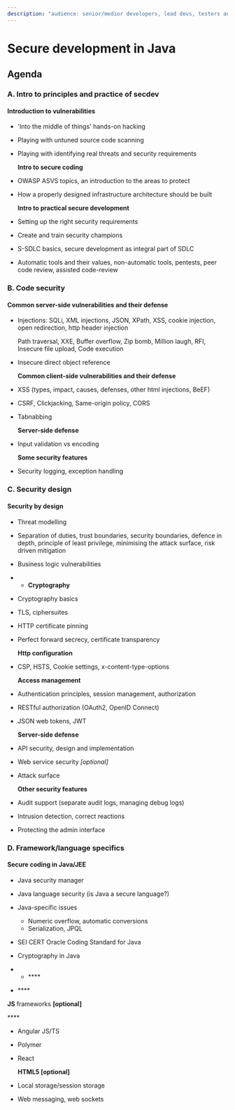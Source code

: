 ```yaml
---
description: "audience: senior/medior developers, lead devs, testers and security champions (mostly comprehensible for juniors as well); duration:\t2 days (12 hrs education time) in the standard case"
---
```


# Secure development in Java

## Agenda

### A. Intro to principles and practice of secdev

#### **Introduction to vulnerabilities**

* 'Into the middle of things' hands-on hacking
* Playing with untuned source code scanning
* Playing with identifying real threats and security requirements 

  **Intro to secure coding**

* OWASP ASVS topics, an introduction to the areas to protect
* How a properly designed infrastructure architecture should be built

  **Intro to practical secure development**

* Setting up the right security requirements
* Create and train security champions
* S-SDLC basics, secure development as integral part of SDLC
* Automatic tools and their values, non-automatic tools, pentests, peer code review, assisted code-review

### B.    Code security

#### **Common server-side vulnerabilities and their defense**

* Injections: SQLi, XML injections, JSON, XPath, XSS, cookie injection,  open redirection, http header injection

  Path traversal, XXE, Buffer overflow, Zip bomb, Million laugh, RFI, Insecure file upload, Code execution

* Insecure direct object reference

  **Common client-side vulnerabilities and their defense**

* XSS \(types, impact, causes, defenses, other html injections, BeEF\)
* CSRF, Clickjacking, Same-origin policy, CORS
* Tabnabbing

  **Server-side defense**

* Input validation vs encoding

  **Some security features**

* Security logging, exception handling

### C. Security design

#### **Security by design**

* Threat modelling
* Separation of duties, trust boundaries, security boundaries, defence in depth, principle of least privilege, minimising the attack surface, risk driven mitigation
* Business logic vulnerabilities
* *   **Cryptography**

* Cryptography basics
* TLS, ciphersuites
* HTTP certificate pinning 
* Perfect forward secrecy, certificate transparency

  **Http configuration**

* CSP, HSTS, Cookie settings, x-content-type-options

  **Access management**

* Authentication principles, session management, authorization
* RESTful authorization \(OAuth2, OpenID Connect\)
* JSON web tokens, JWT

  **Server-side defense**

* API security, design and implementation
* Web service security _\[optional\]_
* Attack surface

  **Other security features**

* Audit support \(separate audit logs, managing debug logs\)
* Intrusion detection, correct reactions
* Protecting the admin interface

### D. Framework/language specifics

#### **Secure coding in Java/JEE**

* Java security manager
* Java language security \(is Java a secure language?\) 
* Java-specific issues 
  * Numeric overflow, automatic conversions
  * Serialization, JPQL
* SEI CERT Oracle Coding Standard for Java
* Cryptography in Java
* *   \*\*\*\*

* \*\*\*\*

**JS** frameworks **\[optional\]**

\*\*\*\*

* Angular JS/TS
* Polymer
* React

  **HTML5 \[optional\]**

* Local storage/session storage 
* Web messaging, web sockets

### 

